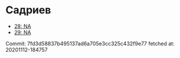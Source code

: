 # Садриев
- [28: NA](28.md)
- [29: NA](29.md)

Commit: 7fd3d58837b495137ad6a705e3cc325c432f9e77
 fetched at: 20201112-184757
